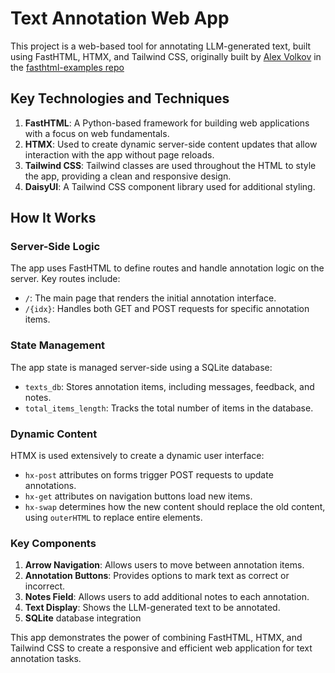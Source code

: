 # Text Annotation Web App

This project is a web-based tool for annotating LLM-generated text, built using FastHTML, HTMX, and Tailwind CSS, originally built by [Alex Volkov](https://x.com/altryne) in the [fasthtml-examples repo](https://github.com/AnswerDotAI/fasthtml-example/blob/main/annotate_text/main.py)

## Key Technologies and Techniques

1. **FastHTML**: A Python-based framework for building web applications with a focus on web fundamentals.
2. **HTMX**: Used to create dynamic server-side content updates that allow interaction with the app without page reloads.
3. **Tailwind CSS**: Tailwind classes are used throughout the HTML to style the app, providing a clean and responsive design.
4. **DaisyUI**: A Tailwind CSS component library used for additional styling.

## How It Works

### Server-Side Logic

The app uses FastHTML to define routes and handle annotation logic on the server. Key routes include:

- `/`: The main page that renders the initial annotation interface.
- `/{idx}`: Handles both GET and POST requests for specific annotation items.

### State Management

The app state is managed server-side using a SQLite database:

- `texts_db`: Stores annotation items, including messages, feedback, and notes.
- `total_items_length`: Tracks the total number of items in the database.

### Dynamic Content

HTMX is used extensively to create a dynamic user interface:

- `hx-post` attributes on forms trigger POST requests to update annotations.
- `hx-get` attributes on navigation buttons load new items.
- `hx-swap` determines how the new content should replace the old content, using `outerHTML` to replace entire elements.

### Key Components

1. **Arrow Navigation**: Allows users to move between annotation items.
2. **Annotation Buttons**: Provides options to mark text as correct or incorrect.
3. **Notes Field**: Allows users to add additional notes to each annotation.
4. **Text Display**: Shows the LLM-generated text to be annotated.
5. **SQLite** database integration

This app demonstrates the power of combining FastHTML, HTMX, and Tailwind CSS to create a responsive and efficient web application for text annotation tasks.